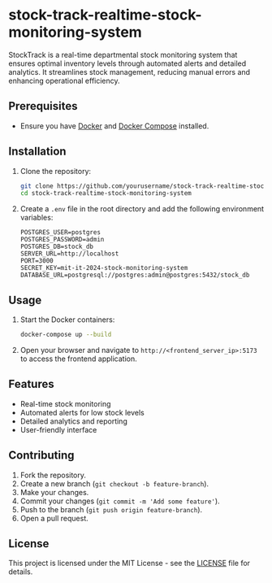 # stock-track-realtime-stock-monitoring-system
StockTrack is a real-time departmental stock monitoring system that ensures optimal inventory levels through automated alerts and detailed analytics. It streamlines stock management, reducing manual errors and enhancing operational efficiency.

## Prerequisites
- Ensure you have [Docker](https://www.docker.com/) and [Docker Compose](https://docs.docker.com/compose/) installed.

## Installation
1. Clone the repository:
    ```bash
    git clone https://github.com/yourusername/stock-track-realtime-stock-monitoring-system.git
    cd stock-track-realtime-stock-monitoring-system
    ```

2. Create a `.env` file in the root directory and add the following environment variables:
    ```
    POSTGRES_USER=postgres
    POSTGRES_PASSWORD=admin
    POSTGRES_DB=stock_db
    SERVER_URL=http://localhost
    PORT=3000
    SECRET_KEY=mit-it-2024-stock-monitoring-system
    DATABASE_URL=postgresql://postgres:admin@postgres:5432/stock_db
    ```

## Usage
1. Start the Docker containers:
    ```bash
    docker-compose up --build
    ```

2. Open your browser and navigate to `http://<frontend_server_ip>:5173` to access the frontend application.

## Features
- Real-time stock monitoring
- Automated alerts for low stock levels
- Detailed analytics and reporting
- User-friendly interface

## Contributing
1. Fork the repository.
2. Create a new branch (`git checkout -b feature-branch`).
3. Make your changes.
4. Commit your changes (`git commit -m 'Add some feature'`).
5. Push to the branch (`git push origin feature-branch`).
6. Open a pull request.

## License
This project is licensed under the MIT License - see the [LICENSE](LICENSE) file for details.
